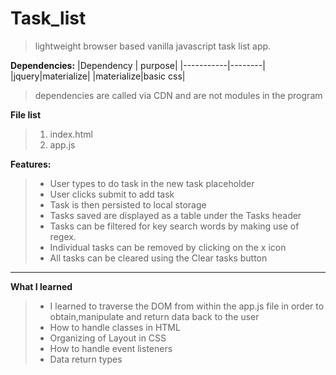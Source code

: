 # Task_list
> lightweight browser based vanilla javascript task list app.

__Dependencies:__
|Dependency | purpose|
|-----------|--------|
|jquery|materialize|
|materialize|basic css|

>dependencies are called via CDN and are not modules in the program

__File list__
> 1. index.html
> 2. app.js

__Features:__
> - User types to do task in the new task placeholder
> - User clicks submit to add task
> - Task is then persisted to local storage
> - Tasks saved are displayed as a table under the Tasks header
> - Tasks can be filtered for key search words by making use of regex.
> - Individual tasks can be removed by clicking on the x icon
> - All tasks can be cleared using the Clear tasks button
---

__What I learned__
> - I learned to traverse the DOM from within the app.js file in order to obtain,manipulate and return data back to the user
> - How to handle classes in HTML
> - Organizing of Layout in CSS
> - How to handle event listeners
> - Data return types
